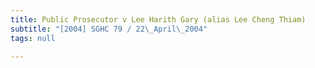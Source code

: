 ```yaml
---
title: Public Prosecutor v Lee Harith Gary (alias Lee Cheng Thiam)
subtitle: "[2004] SGHC 79 / 22\_April\_2004"
tags: null

---
```


